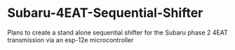 # Subaru-4EAT-Sequential-Shifter
Plans to create a stand alone sequential shifter for the Subaru phase 2 4EAT transmission via an esp-12e microcontroller
